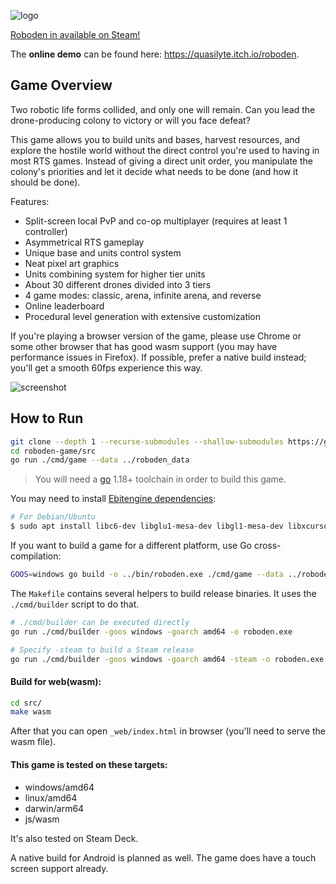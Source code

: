 ![logo](_metadata/logo.png)

[Roboden in available on Steam!](https://store.steampowered.com/app/2416030/Roboden/)

The **online demo** can be found here: <https://quasilyte.itch.io/roboden>.

## Game Overview

Two robotic life forms collided, and only one will remain. Can you lead the drone-producing colony to victory or will you face defeat?

This game allows you to build units and bases, harvest resources, and explore the hostile world without the direct control you're used to having in most RTS games. Instead of giving a direct unit order, you manipulate the colony's priorities and let it decide what needs to be done (and how it should be done).

Features:

* Split-screen local PvP and co-op multiplayer (requires at least 1 controller)
* Asymmetrical RTS gameplay
* Unique base and units control system
* Neat pixel art graphics
* Units combining system for higher tier units
* About 30 different drones divided into 3 tiers
* 4 game modes: classic, arena, infinite arena, and reverse
* Online leaderboard
* Procedural level generation with extensive customization

If you're playing a browser version of the game, please use Chrome or some other browser that has good wasm support (you may have performance issues in Firefox). If possible, prefer a native build instead; you'll get a smooth 60fps experience this way.

![screenshot](_metadata/screenshot.png)

## How to Run

```bash
git clone --depth 1 --recurse-submodules --shallow-submodules https://github.com/quasilyte/roboden-game.git
cd roboden-game/src
go run ./cmd/game --data ../roboden_data
```

> You will need a [go](https://go.dev/) 1.18+ toolchain in order to build this game.

You may need to install [Ebitengine dependencies](https://ebitengine.org/en/documents/install.html#Installing_dependencies):

```bash
# For Debian/Ubuntu
$ sudo apt install libc6-dev libglu1-mesa-dev libgl1-mesa-dev libxcursor-dev libxi-dev libxinerama-dev libxrandr-dev libxxf86vm-dev libasound2-dev pkg-config
```

If you want to build a game for a different platform, use Go cross-compilation:

```bash
GOOS=windows go build -o ../bin/roboden.exe ./cmd/game --data ../roboden_data
```

The `Makefile` contains several helpers to build release binaries. It uses the `./cmd/builder` script to do that.

```bash
# ./cmd/builder can be executed directly
go run ./cmd/builder -goos windows -goarch amd64 -o roboden.exe

# Specify -steam to build a Steam release
go run ./cmd/builder -goos windows -goarch amd64 -steam -o roboden.exe
```

#### Build for web(wasm):

```bash
cd src/
make wasm
```

After that you can open `_web/index.html` in browser (you'll need to serve the wasm file).

#### This game is tested on these targets:

* windows/amd64
* linux/amd64
* darwin/arm64
* js/wasm

It's also tested on Steam Deck.

A native build for Android is planned as well. The game does have a touch screen support already.
